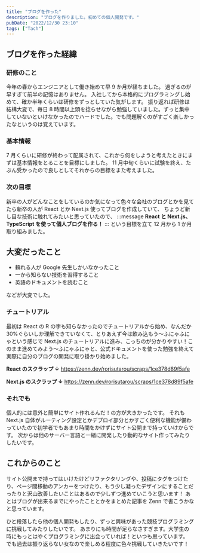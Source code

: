 ```yaml
---
title: "ブログを作った"
description: "ブログを作りました。初めての個人開発です。"
pubDate: "2022/12/30 23:10"
tags: ["Tach"]
---
```


## ブログを作った経緯

### 研修のこと

今年の春からエンジニアとして働き始めて早 9 か月が経ちました。
過ぎるのが早すぎて前半の記憶はありません。
入社してから本格的にプログラミングし始めて、確か半年くらいは研修をずっとしていた気がします。
振り返れば研修は結構大変で、毎日 8 時間以上頭を捻らせながら勉強していました。ずっと集中していないといけなかったのでハードでした。でも問題解くのがすごく楽しかったなというのは覚えています。

### 基本情報

7 月くらいに研修が終わって配属されて、これから何をしようと考えたときにまずは基本情報をとることを目標にしました。
11 月中旬くらいに試験を終え、たぶん受かったので良しとしてそれからの目標をまた考えました。

### 次の目標

新卒の人がどんなことをしているのか気になって色々な会社のブログとかを見てたら新卒の人が React とか Next.js 使ってブログを作成していて、
ちょうど新し目な技術に触れてみたいと思っていたので、
:::message
**React と Next.js、TypeScript を使って個人ブログを作る！**
:::
という目標を立て 12 月から 1 か月取り組みました。

## 大変だったこと

- 頼れる人が Google 先生しかいなかったこと
- 一から知らない技術を習得すること
- 英語のドキュメントを読むこと

などが大変でした。

### チュートリアル

最初は React の R の字も知らなかったのでチュートリアルから始め、なんだか 30%ぐらいしか理解できていなくて、とりあえず今は飲み込もう～ふにゃふにゃという感じで Next.js のチュートリアルに進み、こっちのが分かりやすい！このまま進めてみよう～ふにゃふにゃと、公式ドキュメントを使った勉強を終えて実際に自分のブログの開発に取り掛かり始めました。

**React のスクラップ ↓**
https://zenn.dev/rorisutarou/scraps/1ce378d89f5afe

**Next.js のスクラップ ↓**
https://zenn.dev/rorisutarou/scraps/1ce378d89f5afe

### それでも

個人的には意外と簡単にサイト作れるんだ！の方が大きかったです。
それも Next.js 自体がルーティング設定とかデプロイ部分とかすごく便利な機能が備わっていたので初学者でもあまり時間をかけずにサイト公開まで持っていけからです。
次からは他のサーバー言語と一緒に開発したり動的なサイト作ってみたりしたいです。

## これからのこと

サイト公開まで持ってはいけたけどリファクタリングや、投稿にタグをつけたり、ページ間移動のアンカーをつけたり、もう少し凝ったデザインにすることだったりと沢山改善したいことはあるので少しずつ進めていこうと思います！
あとはブログが出来るまでにやったこととかをまとめた記事を Zenn で書こうかなと思っています。

ひと段落したら他の個人開発もしたり、ずっと興味があった競技プログラミングに挑戦してみたりしたいです。
あまりにも時間が足らなさすぎます。大学生の時にもっとはやくプログラミングに出会っていれば！といつも思っています。
でも過去は振り返らない女なので楽しめる程度に色々挑戦していきたいです！
